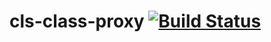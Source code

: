 # cls-class-proxy [![Build Status](https://travis-ci.org/keenondrums/cls-class-proxy.svg?branch=master)](https://travis-ci.org/keenondrums/cls-class-proxy)

<!-- START doctoc generated TOC please keep comment here to allow auto update -->
<!-- DON'T EDIT THIS SECTION, INSTEAD RE-RUN doctoc TO UPDATE -->

<!-- END doctoc generated TOC please keep comment here to allow auto update -->
